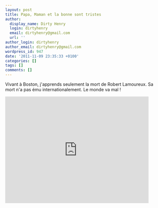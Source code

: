 ```yaml
---
layout: post
title: Papa, Maman et la bonne sont tristes
author:
  display_name: Dirty Henry
  login: dirtyhenry
  email: dirtyhenry@gmail.com
  url: ''
author_login: dirtyhenry
author_email: dirtyhenry@gmail.com
wordpress_id: 947
date: '2011-11-09 23:35:33 +0100'
categories: []
tags: []
comments: []
---
```

Vivant à Boston, j'apprends seulement la mort de Robert Lamoureux. Sa mort n'a pas ému internationalement. Le monde va mal !

<iframe width="460" height="342" src="http://www.youtube.com/embed/s1JtweRfweg" frameborder="0" allowfullscreen></iframe>
